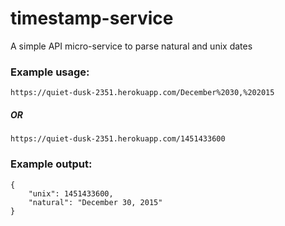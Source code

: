 # timestamp-service

A simple API micro-service to parse natural and unix dates

### Example usage:

    https://quiet-dusk-2351.herokuapp.com/December%2030,%202015

##### OR

    https://quiet-dusk-2351.herokuapp.com/1451433600

### Example output:

    {
        "unix": 1451433600,
        "natural": "December 30, 2015"
    }
